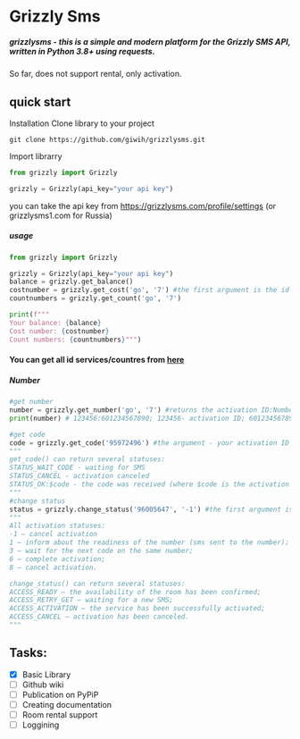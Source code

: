# Grizzly Sms
##### **grizzlysms** - this is a simple and modern platform for the Grizzly SMS API, written in Python 3.8+ using requests.

So far, does not support rental, only activation.

## quick start
Installation
Clone library to your project
```
git clone https://github.com/giwih/grizzlysms.git
```
Import librarry
```python
from grizzly import Grizzly

grizzly = Grizzly(api_key="your api key")
```
you can take the api key from https://grizzlysms.com/profile/settings (or grizzlysms1.com for Russia)
##### usage
```python
from grizzly import Grizzly

grizzly = Grizzly(api_key="your api key")
balance = grizzly.get_balance()
costnumber = grizzly.get_cost('go', '7') #the first argument is the id of the service, the second country. You can get all id services/countres from here
countnumbers = grizzly.get_count('go', '7')

print(f"""
Your balance: {balance}
Cost number: {costnumber}
Count numbers: {countnumbers}""")
```

#### You can get all id services/countres from [here](https://github.com/giwih/grizzlysms/blob/master/codes.md)

##### Number
```python
#get number
number = grizzly.get_number('go', '7') #returns the activation ID:Number
print(number) # 123456:601234567890; 123456- activation ID; 601234567890 - phone number

#get code
code = grizzly.get_code('95972496') #the argument - your activation ID
"""
get_code() can return several statuses:
STATUS_WAIT_CODE - waiting for SMS
STATUS_CANCEL - activation canceled
STATUS_OK:$code - the code was received (where $code is the activation code)
"""
#change status
status = grizzly.change_status('96005647', '-1') #the first argument is the activation ID, second - activation status.  
"""
All activation statuses:
-1 — cancel activation
1 — inform about the readiness of the number (sms sent to the number);
3 — wait for the next code on the same number;
6 — complete activation;
8 — cancel activation.

change_status() can return several statuses:
ACCESS_READY — the availability of the room has been confirmed;
ACCESS_RETRY_GET — waiting for a new SMS;
ACCESS_ACTIVATION — the service has been successfully activated;
ACCESS_CANCEL — activation has been canceled.
"""
```
## Tasks:
- [x] Basic Library
- [ ] Github wiki
- [ ] Publication on PyPiP
- [ ] Creating documentation
- [ ] Room rental support
- [ ] Loggining